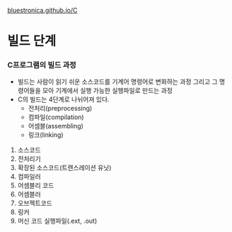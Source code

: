 [bluestronica.github.io/C](https://bluestronica.github.io/C)

# 빌드 단계

### C프로그램의 빌드 과정
- 빌드는 사람이 읽기 쉬운 소스코드를 기계어 명령어로 변화하는 과정 그리고 그 명령어들을 모아 기계에서 실행 가능한 실행파일로 만드는 과정
- C의 빌드는 4단계로 나뉘어져 있다.
  - 전처리(preprocessing)
  - 컴파일(compilation)
  - 어셈블(assembling)
  - 링크(linking)
1. 소스코드
2. 전처리기
3. 확장된 소스코드(트랜스레이션 유닛)
4. 컴파일러
5. 어셈블리 코드
6. 어셈블러
7. 오브젝트코드
8. 링커
9. 머신 코드 실행파일(.ext, .out)
